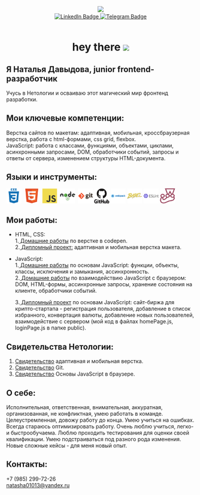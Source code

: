 <div id="header" align="center">
  <img src="https://i.giphy.com/media/v1.Y2lkPTc5MGI3NjExOG5uejdkb2ZhZXd4c3BtNnFlcGVodjQzbmRhenJ3ZmZ6dTNjeXRiaiZlcD12MV9pbnRlcm5hbF9naWZfYnlfaWQmY3Q9Zw/2IudUHdI075HL02Pkk/giphy.gif" width="100"/>
</div>
<div id="badges" align="center">
  <a href="https://www.linkedin.com/in/nataliydavydova/">
    <img src="https://img.shields.io/badge/LinkedIn-blue?style=for-the-badge&logo=linkedin&logoColor=white" alt="LinkedIn Badge"/>
  </a>
  <a href="https://t.me/natasha01013">
    <img src="https://img.shields.io/badge/Telegram-blue?style=for-the-badge&logo=telegram&logoColor=white" alt="Telegram Badge"/>
  </a>
</div>
<div align="center">
    <img src="https://komarev.com/ghpvc/?username=Natasha01013&style=flat-square&color=blue" alt=""/>
</div>
<h1 align="center">
  hey there
  <img src="https://media.giphy.com/media/hvRJCLFzcasrR4ia7z/giphy.gif" width="30px"/>
</h1>

## Я Наталья Давыдова, junior frontend-разработчик
Учусь в Нетологии и осваиваю этот магический мир фронтенд разработки.

## Мои ключевые компетенции:

Верстка сайтов по макетам: адаптивная, мобильная, кроссбраузерная верстка, работа с html-формами, css grid, flexbox.<br>
JavaScript: работа с классами, функциями, объектами, циклами, асинхронными запросами, DOM, обработчики событий, запросы и ответы от сервера, изменением структуры HTML-документа.


## Языки и инструменты: 
<div>
  <img src="https://github.com/devicons/devicon/blob/master/icons/css3/css3-plain-wordmark.svg"  title="CSS3" alt="CSS" width="40" height="40"/>&nbsp;
  <img src="https://github.com/devicons/devicon/blob/master/icons/html5/html5-original.svg" title="HTML5" alt="HTML" width="40" height="40"/>&nbsp;
  <img src="https://github.com/devicons/devicon/blob/master/icons/javascript/javascript-original.svg" title="JavaScript" alt="JavaScript" width="40" height="40"/>&nbsp;
  <img src="https://github.com/devicons/devicon/blob/master/icons/nodejs/nodejs-original-wordmark.svg" title="NodeJS" alt="NodeJS" width="40" height="40"/>&nbsp;
  <img src="https://github.com/devicons/devicon/blob/master/icons/git/git-original-wordmark.svg" title="Git" **alt="Git" width="40" height="40"/>
  <img src="https://github.com/devicons/devicon/blob/master/icons/github/github-original-wordmark.svg" title="Github" **alt="Github" width="40" height="40"/>
  <img src="https://github.com/devicons/devicon/blob/master/icons/webpack/webpack-original-wordmark.svg" title="Webpack" **alt="Webpack" width="40" height="40"/>
  <img src="https://github.com/devicons/devicon/blob/master/icons/babel/babel-original.svg" title="babel" **alt="babel" width="40" height="40"/>
  <img src="https://github.com/devicons/devicon/blob/master/icons/eslint/eslint-original-wordmark.svg" title="eslint" **alt="eslint" width="40" height="40"/>
  <img src="https://github.com/devicons/devicon/blob/master/icons/jest/jest-plain.svg" title="jest" **alt="jest" width="40" height="40"/>
</div>

## Мои работы:  
+ HTML, CSS:<br>
  1.[ Домашние работы](https://codepen.io/natasha01013) по верстке в codepen.<br>
  2.[ Дипломный проект:](https://github.com/Natasha01013/Mq-diplom) адаптивная и мобильная верстка макета.<br>
     
+ JavaScript:<br>
  1.[ Домашние работы](https://github.com/Natasha01013/bjs-2-homeworks) по основам JavaScript: функции, объекты, классы, исключения и замыкания, ассинхронность.<br>
  2.[ Домашние работы](https://github.com/Natasha01013/bhj-homeworks/tree/master) по взаимодействию JavaScript с браузером: DOM, HTML-формы, ассинхронные запросы, хранение состояния на клиенте, обработчики событий.<br>

  3.[ Дипломный проект](https://github.com/Natasha01013/bjs-diplom/tree/master) по основам JavaScript: сайт-биржа для крипто-стартапа - регистрация пользователя, добавление в список избранного, конвертация валюты, добавление новых пользователей, взаимодействие с сервером (мой код в файлах homePage.js, loginPage.js в папке public).<br>


## Свидетельства Нетологии:<br>
1. [Свидетельство](https://disk.yandex.ru/i/n171D-JVBVQE-g) адаптивная и мобильная верстка.<br> 
2. [Свидетельство](https://disk.yandex.ru/d/4fh2kUfahkUsjg) Git.<br> 
3. [Свидетельство](https://disk.yandex.ru/d/RNvp0S-8sFcgww) Основы JavaScript в браузере.<br>

## О себе:
Исполнительная, ответственная, внимательная, аккуратная, организованная, не конфликтная, умею работать в команде. Целеустремленная, довожу работу до конца. Умею учиться на ошибках. Всегда стараюсь оптимизировать работу. 
Очень люблю учиться, легко- и быстрообучаема. Люблю проходить тестирования для оценки своей квалификации. Умею подстраиваться под разного рода изменения. Новые сложные кейсы - для меня новый опыт.

## Контакты:
+7 (985) 299-72-26 <br> 
natasha01013@yandex.ru<br>
